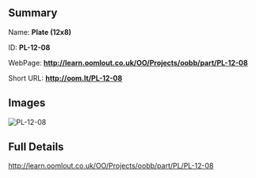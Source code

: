 

## Summary
 
Name: __Plate (12x8)__

ID: __PL-12-08__

WebPage: __http://learn.oomlout.co.uk/OO/Projects/oobb/part/PL-12-08__

Short URL: __http://oom.lt/PL-12-08__


## Images
![PL-12-08](http://oomlout.com/oomlout-OOBB/part/PL/PL-12-08/OOBB-PL-12-08_420.png)




## Full Details

 http://learn.oomlout.co.uk/OO/Projects/oobb/part/PL/PL-12-08

